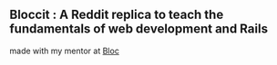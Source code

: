 ## Bloccit : A Reddit replica to teach the fundamentals of web development and Rails

made with my mentor at [Bloc](http://bloc.io)
